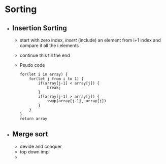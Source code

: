 Sorting 
=======

- Insertion Sorting
  ---------
    - start with zero index, *insert* (include) an element from i+1 index and compare it all the i elements
    - continue this till the end
    - Psudo code
     
        ```
        for(let i in array) {
            for(let j from i to 1) {
                if(array[j-1] < array[j]) {
                    break;
                }
                if(array[j-1] > array[j]) {
                    swap(array[j-1], array[j])
                }
            }
        }
        return array
        ```

- Merge sort
  ---
    - devide and conquer
    - top down impl
    - 